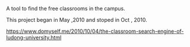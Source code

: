 A tool to find the free classrooms in the campus.

This project began in May ,2010 and stoped  in Oct , 2010.

<https://www.domyself.me/2010/10/04/the-classroom-search-engine-of-ludong-university.html>
